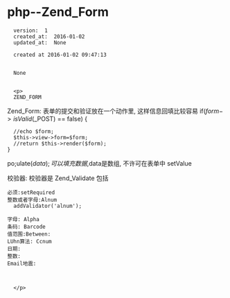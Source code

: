 
  # php--Zend_Form

      version:  1
      created_at:  2016-01-02
      updated_at:  None

      created at 2016-01-02 09:47:13 


      None


      <p>
      ZEND_FORM
Zend_Form:
  表单的提交和验证放在一个动作里,
  这样信息回填比较容易
    if($form->isValid($_POST) == false)
    {
    
      //echo $form;
      $this->view->form=$form;
      //return $this->render($form);
    }
    

  po;ulate($data);
  可以填充数据,$data是数组,
  不许可在表单中 setValue

  校验器:
    校验器是 Zend_Validate
    包括

    必须:setRequired
    整数或者字母:Alnum 
      addValidator('alnum');

    字母: Alpha
    条码: Barcode
    值范围:Between: 
    LUhn算法: Ccnum
    日期: 
    整数:
    Email地震:



      </p>

  